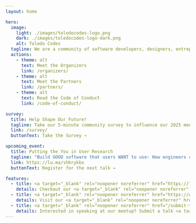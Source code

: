 ```yaml
---
layout: home

hero:
  image:
    light: ./images/toledocodes-logo.png
    dark: ./images/toledocodes-logo-dark.png
    alt: Toledo Codes
  tagline: We are a community of software developers, designers, entrepreneurs, and tech enthusiasts in the Toledo area. We meet every month to talk about technology, software development, and more.
  actions:
    - theme: alt
      text: Meet the Organizers
      link: /organizers/
    - theme: alt
      text: Meet the Partners
      link: /partners/
    - theme: alt
      text: Read the Code of Conduct
      link: /code-of-conduct/

survey:
  title: Help Shape Our Future!
  tagline: Take our 5-minute community survey to influence our 2025 meetups and help build the tech community you want to see.
  link: /survey/
  buttonText: Take the Survey →

upcoming_event:
  title: Putting the You in User Research
  tagline: "Build GOOD software that users WANT to use: How engineers can bridge the gap between technical excellence and user needs."
  link: https://lu.ma/shbrykbx
  buttonText: Register for the next talk →

features:
  - title: <a target="_blank" rel="noopener noreferrer" href="https://lu.ma/toledocodes">Monthly Meetup</a>
    details: Checkout our <a target="_blank" rel="noopener noreferrer" href="https://lu.ma/toledocodes">lu.ma</a> page to RSVP for the next meetup.
  - title: <a target="_blank" rel="noopener noreferrer" href="https://www.youtube.com/@ToledoCodes">Talks</a>
    details: Visit our <a target="_blank" rel="noopener noreferrer" href="https://www.youtube.com/@ToledoCodes">YouTube channel</a> to watch our livestreams and access our growing library of past sessions.
  - title: <a target="_blank" rel="noopener noreferrer" href="/submit-talk/">Submit a talk</a>
    details: Interested in speaking at our meetup? Submit a talk <a target="_blank" rel="noopener noreferrer" href="/submit-talk/">here</a>! Talks of all types and skill levels are welcome.
---
```


